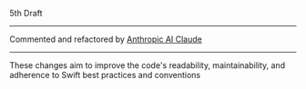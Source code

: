 5th Draft

- - - -

Commented and refactored by [Anthropic AI Claude](https://www.anthropic.com)

- - - -

These changes aim to improve the code's readability, maintainability, and adherence to Swift best practices and conventions
